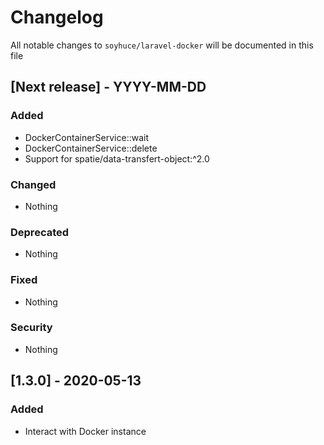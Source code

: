 # Changelog

All notable changes to `soyhuce/laravel-docker` will be documented in this file

## [Next release] - YYYY-MM-DD

### Added

- DockerContainerService::wait
- DockerContainerService::delete
- Support for spatie/data-transfert-object:^2.0

### Changed

- Nothing

### Deprecated

- Nothing

### Fixed

- Nothing

### Security

- Nothing

## [1.3.0] - 2020-05-13

### Added

- Interact with Docker instance
